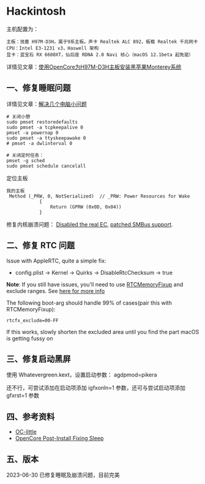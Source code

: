 # Hackintosh

主机配置为：
```
主板：技嘉 H97M-D3H，属于9系主板。声卡 Realtek ALC 892，板载 Realtek 千兆网卡
CPU：Intel E3-1231 v3，Haswell 架构
显卡：蓝宝石 RX 6600XT，仙后座 RDNA 2.0 Navi 核心（macOS 12.1beta 起免驱）
```

详情见文章：[使用OpenCore为H97M-D3H主板安装黑苹果Monterey系统](https://www.wenboz.com/p/9770.html)

## 一、修复睡眠问题

详情见文章：[解决几个电脑小问题](https://www.wenboz.com/p/6ce.html)

```
# 关闭小憩
sudo pmset restoredefaults
sudo pmset -a tcpkeepalive 0
pmset -a powernap 0
sudo pmset -a ttyskeepawake 0
# pmset -a dwlinterval 0

# 关闭定时任务：
pmset -g sched
sudo pmset schedule cancelall
```

定位主板

```
我的主板
 Method (_PRW, 0, NotSerialized)  // _PRW: Power Resources for Wake
            {
                Return (GPRW (0x0D, 0x04))
            }
```

修复内核崩溃问题： [Disabled the real EC](https://dortania.github.io/Getting-Started-With-ACPI/Universal/ec-fix.html#disabling-real-ec-desktops-only), [patched SMBus support](https://dortania.github.io/Getting-Started-With-ACPI/Universal/smbus.html).

## 二、修复 RTC 问题

Issue with AppleRTC, quite a simple fix:

- config.plist -> Kernel -> Quirks -> DisableRtcChecksum -> true

**Note**: If you still have issues, you'll need to use [RTCMemoryFixup](https://github.com/acidanthera/RTCMemoryFixup/releases) and exclude ranges. See [here for more info](https://github.com/acidanthera/bugtracker/issues/788#issuecomment-604608329)

The following boot-arg should handle 99% of cases(pair this with RTCMemoryFixup):

```text
rtcfx_exclude=00-FF
```

If this works, slowly shorten the excluded area until you find the part macOS is getting fussy on

## 三、修复启动黑屏

使用 Whatevergreen.kext，设置启动参数： agdpmod=pikera

还不行，可尝试添加在启动项添加 igfxonln=1 参数，还可与尝试启动项添加gfxrst=1 参数

## 四、参考资料

- [OC-little](https://github.com/daliansky/OC-little/tree/master/00-%E6%80%BB%E8%BF%B0/00-3-ACPI%E8%A1%A8%E5%8D%95)
- [ OpenCore Post-Install  Fixing Sleep](https://dortania.github.io/OpenCore-Post-Install/universal/sleep.html)

## 五、版本

2023-06-30  已修复睡眠及崩溃问题，目前完美
